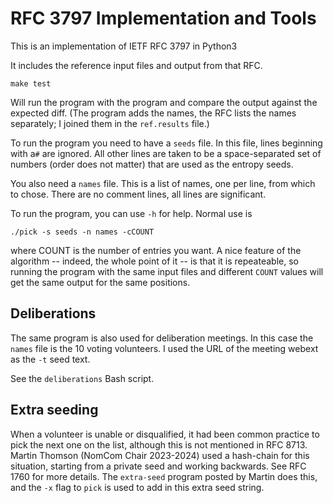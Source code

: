 # RFC 3797 Implementation and Tools

This is an implementation of IETF RFC 3797 in Python3

It includes the reference input files and output from that RFC.

    make test

Will run the program with the program and compare the output against
the expected diff.  (The program adds the names, the RFC lists the
names separately; I joined them in the `ref.results` file.)

To run the program you need to have a `seeds` file. In this file, lines
beginning with a`#` are ignored. All other lines are taken to be
a space-separated set of numbers (order does not matter) that are
used as the entropy seeds.

You also need a `names` file. This is a list of names, one per line,
from which to chose. There are no comment lines, all lines are
significant.

To run the program, you can use `-h` for help. Normal use is

    ./pick -s seeds -n names -cCOUNT

where COUNT is the number of entries you want. A nice feature of
the algorithm -- indeed, the whole point of it -- is that it is
repeateable, so running the program with the same input files and
different `COUNT` values will get the same output for the same
positions.

## Deliberations

The same program is also used for deliberation meetings.
In this case the `names` file is the 10 voting volunteers.
I used the URL of the meeting webext as the `-t` seed text.

See the `deliberations` Bash script.

## Extra seeding

When a volunteer is unable or disqualified, it had been common practice to
pick the next one on the list, although this is not mentioned in RFC 8713.
Martin Thomson (NomCom Chair 2023-2024) used a hash-chain for this situation,
starting from a private seed and working backwards.  See RFC 1760 for more
details.  The `extra-seed` program posted by Martin does this, and the
`-x` flag to `pick` is used to add in this extra seed string.
